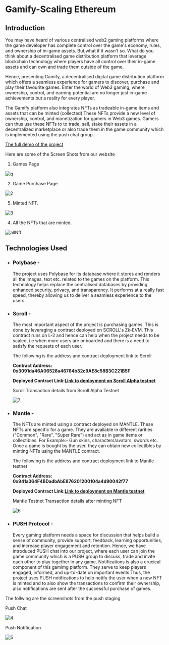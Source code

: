 # Gamify-Scaling Ethereum
## Introduction

You may have heard of various centralised web2 gaming platforms where the game developer has complete control over the game's economy, rules, and ownership of in-game assets. But,what if it wasn't so. What do you think about a decentralised game distribution platform that leverage blockchain technology where players have all control over their in-game assets and can own and trade them outside of the game. 

Hence, presenting Gamify, a decentralised digital game distribution platform which offers a seamless experience for gamers to discover, purchase and play their favourite games. Enter the world of Web3 gaming, where ownership, control, and earning potential are no longer just in-game achievements but a reality for every player.

The Gamify platform also integrates NFTs as tradeable in-game items and assets that can be minted (collected).These NFTs provide a new level of ownership, control, and monetization for gamers in Web3 games. Gamers can thus use these NFTs to to trade, sell, stake their assets in a decentralized marketplace or also trade them  in the game community which is implemented using the push chat group.

[The full demo of the project](https://www.youtube.com/watch?v=wbLEz9JIEKQ&t=9s)

Here are some of the Screen Shots from our website

1. Games Page

![q](https://user-images.githubusercontent.com/108075033/227780618-1d4de80b-8c13-4292-b467-e94374c1e5a5.png)


2. Game Purchase Page

![2](https://user-images.githubusercontent.com/108075033/227780465-1f14d4e3-d7de-45ac-9a9d-7e2daf1288b9.png)

5. Minted NFT.

![3](https://user-images.githubusercontent.com/108075033/227780495-e3ff7466-81fc-488a-b3f8-a7e1460904c2.png)

4. All the NFTs that are minted.

![allNft](https://user-images.githubusercontent.com/108075033/227780486-99f60f4b-e78c-43a2-9313-4006942c30a2.png)



## Technologies Used
- ### Polybase -
    The project uses Polybase for its database where it stores and renders all the images, text etc. related to the games on the platform. This technology helps replace the centralised databases by providing enhanced security, privacy, and transparency. It performs at a really fast speed, thereby allowing us to deliver a seamless experience to the users.
    
- ### Scroll -
    The most important aspect of the project is purchasing games. This is done by leveraging a contract deployed on SCROLL's Zk-EVM. This         contract runs on L-2 and hence can help when the project needs to be scaled, i.e when more users are onboarded and there is a need to         satisfy the requests of each user.
    
    The following is the address and contract deployment link to Scroll 
    
    **Contract Address: 0x3091da46A06528a46764b32c9AE8c58B3C221B5F**
    
    **Deployed Contract Link:[Link to deployment on Scroll Alpha testnet](https://blockscout.scroll.io/address/0x3091da46A06528a46764b32c9AE8c58B3C221B5F)** 
    
    Scroll Transaction details from Scroll Alpha Testnet
    
   ![7](https://user-images.githubusercontent.com/108075033/227780312-18747bd5-8e32-40dd-a131-0f736821fa22.png)


     

- ### Mantle -
    The NFTs are minted using a contract deployed on MANTLE. These NFTs are specific for a game. They are available in different rarities ("Common", "Rare", "Super Rare") and act as in game items or collectibles. For Example:- Gun skins, characters/avatars, swords etc.
    Once a game is bought by the user, they can obtain new collectibles by minting NFTs using the MANTLE contract.
    
    The following is the address and contract deployment link to Mantle testnet
    
    **Contract Address: 0x941a364F4BDadbAbE876201200104a4d90042f77**
    
    **Deployed Contract Link:[Link to deployment on Mantle testnet](https://explorer.testnet.mantle.xyz/address/0x941a364F4BDadbAbE876201200104a4d90042f77)**
    
     Mantle Testnet Transaction details after minting NFT
    
    ![6](https://user-images.githubusercontent.com/108075033/227780238-7b5d87d8-10fc-4d5a-bb15-bb549de9494c.png)
     

- ### PUSH Protocol -
  Every gaming platform needs a space for discussion that helps build a sense of community, provide support, feedback, learning opportunities, and increase   player engagement and retention. Hence, we have introduced PUSH chat into our project, where each user can join the game community which is a PUSH group to       discuss, trade and invite each other to play together in any game.
  Notifications is also a crucical component of this gamimg platform. They serve to keep players engaged, informed, and up-to-date on important events.Thus,       the project uses PUSH notifications to help notify the user when a new NFT is minted and to also show the transactions to confirm their ownership, also notifications are sent after the successful purchase of games.

The follwing are the screenshots from the push staging 

Push Chat

![4](https://user-images.githubusercontent.com/108075033/227780115-68f9ffa5-3d92-4159-ae25-538e556cedb4.png)

Push Notification

![5](https://user-images.githubusercontent.com/108075033/227780127-047cb5a6-8331-4b99-b4b4-3361efa8b819.png)
